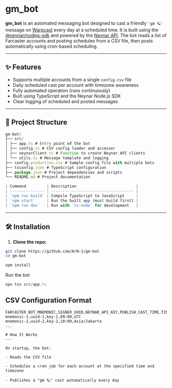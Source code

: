 # gm_bot

**gm_bot** is an automated messaging bot designed to cast a friendly `'gm 🪐'` message on [Warpcast](https://warpcast.com) every day at a scheduled time. It is built using the [@neynar/nodejs-sdk](https://www.npmjs.com/package/@neynar/nodejs-sdk) and powered by the [Neynar API](https://docs.neynar.com/). The bot reads a list of Farcaster accounts and posting schedules from a CSV file, then posts automatically using cron-based scheduling.

---

## ✨ Features

- Supports multiple accounts from a single `config.csv` file
- Daily scheduled cast per account with timezone awareness
- Fully automated operation (runs continuously)
- Built using TypeScript and the Neynar Node.js SDK
- Clear logging of scheduled and posted messages

---

## 📁 Project Structure

```js
gm-bot/
├── src/
│ ├── app.ts # Entry point of the bot
│ ├── config.ts # CSV config loader and accessor
│ ├── neynarClient.ts # Function to create Neynar API clients
│ └── utils.ts # Message template and logging
├── config.production.csv # Sample config file with multiple bots
├── tsconfig.json # TypeScript configuration
├── package.json # Project dependencies and scripts
└── README.md # Project documentation
```
```js
| Command         | Description                          |
| --------------- | ------------------------------------ |
| `npm run build` | Compile TypeScript to JavaScript     |
| `npm start`     | Run the built app (must build first) |
| `npm run dev`   | Run with `ts-node` for development   |
```

---

## 🛠️ Installation

1. **Clone the repo:**

```bash
git clone https://github.com/ArN-1/gm-bot
cd gm-bot
```

```js
npm install

```
Run the bot

```js
npx tsx src/app.ts
```

## CSV Configuration Format

```
FARCASTER_BOT_MNEMONIC,SIGNER_UUID,NEYNAR_API_KEY,PUBLISH_CAST_TIME,TIME_ZONE
mnemonic-1,uuid-1,key-1,09:00,UTC
mnemonic-2,uuid-2,key-2,10:00,Asia/Jakarta
...

# How It Works
---

On startup, the bot:

- Reads the CSV file

- Schedules a cron job for each account at the specified time and timezone

- Publishes a "gm 🪐" cast automatically every day

